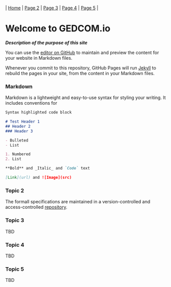 | [Home](index) |  [Page 2](page2) | [Page 3](page3) | [Page 4](page4) | [Page 5](page5) |

# Welcome to GEDCOM.io
 
_**Description of the purpose of this site**_

You can use the [editor on GitHub](https://github.com/clarkegj/GEDCOMio/edit/gh-pages/index.md) to maintain and preview the content for your website in Markdown files.

Whenever you commit to this repository, GitHub Pages will run [Jekyll](https://jekyllrb.com/) to rebuild the pages in your site, from the content in your Markdown files.

### Markdown

Markdown is a lightweight and easy-to-use syntax for styling your writing. It includes conventions for

```markdown
Syntax highlighted code block

# Test Header 1
## Header 2
### Header 3

- Bulleted
- List

1. Numbered
2. List

**Bold** and _Italic_ and `Code` text

[Link](url) and ![Image](src)
```



### Topic 2

The formall specifications are maintained in a version-controlled and access-controlled [repository](https://github.com/FamilySearch/GEDCOM). 

### Topic 3

TBD

### Topic 4

TBD

### Topic 5

TBD
